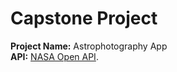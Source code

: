 # Capstone Project
**Project Name:** Astrophotography App
<br>
**API:** [NASA Open API](https://api.nasa.gov/).
